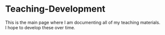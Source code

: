 # Teaching-Development

This is the main page where I am documenting all of my teaching materials. I hope to develop these over time.
